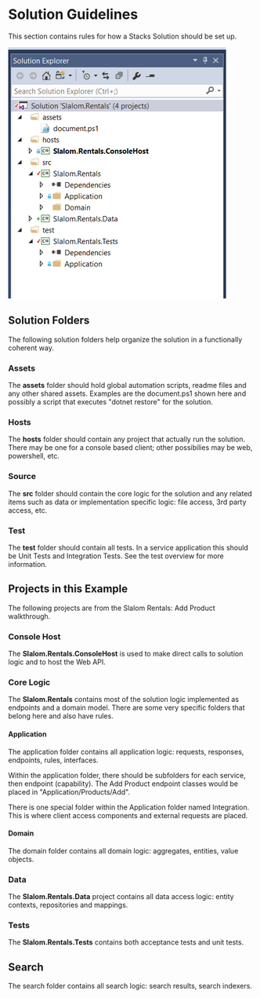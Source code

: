 # Solution Guidelines

This section contains rules for how a Stacks Solution should be set up.  

![Rentals Solution](images/rentals-solution.PNG "Rentals Solution")

## Solution Folders
The following solution folders help organize the solution in a functionally coherent way.

### Assets
The **assets** folder should hold global automation scripts, readme files and any other shared
assets.  Examples are the document.ps1 shown here and possibly a script that executes
"dotnet restore" for the solution.

### Hosts
The **hosts** folder should contain any project that actually run the solution.  There
may be one for a console based client; other possibilies may be web, powershell, etc.

### Source
The **src** folder should contain the core logic for the solution and any related items
such as data or implementation specific logic: file access, 3rd party access, etc.

### Test
The **test** folder should contain all tests.  In a service application this should
be Unit Tests and Integration Tests.  See the test overview for more information.

## Projects in this Example
The following projects are from the Slalom Rentals: Add Product walkthrough.  

### Console Host
The **Slalom.Rentals.ConsoleHost** is used to make direct calls to solution logic and to host
the Web API.

### Core Logic
The **Slalom.Rentals** contains most of the solution logic implemented as endpoints and a domain model.  There 
are some very specific folders that belong here and also have rules.

#### Application
The application folder contains all application logic: requests, responses, endpoints, rules, interfaces.

Within the application folder, there should be subfolders for each service,
then endpoint (capability).  The Add Product endpoint classes would be placed in "Application/Products/Add".

There is one special folder within the Application folder named Integration.  This is 
where client access components and external requests are placed.

#### Domain
The domain folder contains all domain logic: aggregates, entities, value objects.


### Data
The **Slalom.Rentals.Data** project contains all data access logic: entity contexts, repositories and mappings.

### Tests
The **Slalom.Rentals.Tests** contains both acceptance tests and unit tests.








## Search
The search folder contains all search logic: search results, search indexers.
